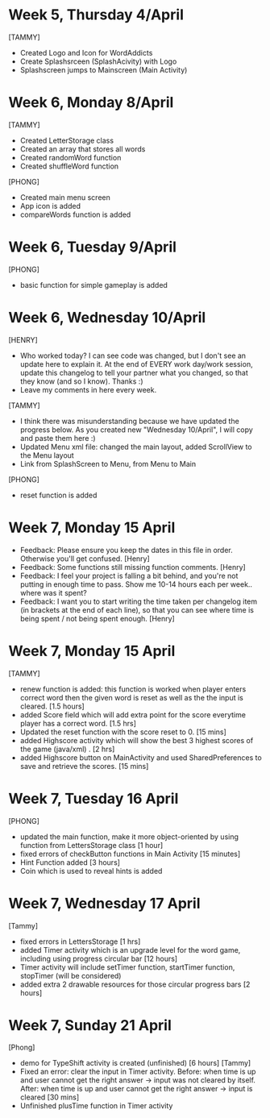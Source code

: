 
# Week 5, Thursday 4/April

[TAMMY]
- Created Logo and Icon for WordAddicts
- Create Splashsrceen (SplashAcivity) with Logo 
- Splashscreen jumps to Mainscreen (Main Activity)



# Week 6, Monday 8/April
[TAMMY]
- Created LetterStorage class
- Created an array that stores all words
- Created randomWord function
- Created shuffleWord function

[PHONG]

- Created main menu screen
- App icon is added
- compareWords function is added


# Week 6, Tuesday 9/April
[PHONG]
- basic function for simple gameplay is added


# Week 6, Wednesday 10/April
[HENRY]
- Who worked today? I can see code was changed, but I don't see an update here to explain it. At the end of EVERY work day/work session, update this changelog to tell your partner what you changed, so that they know (and so I know). Thanks :)
- Leave my comments in here every week.

[TAMMY]
- I think there was misunderstanding because we have updated the progress below. As you created new "Wednesday 10/April", I will copy and paste them here :)
- Updated Menu xml file: changed the main layout, added ScrollView to the Menu layout
- Link from SplashScreen to Menu, from Menu to Main 

[PHONG]
- reset function is added

# Week 7, Monday 15 April
- Feedback: Please ensure you keep the dates in this file in order. Otherwise you'll get confused. [Henry]
- Feedback: Some functions still missing function comments. [Henry]
- Feedback: I feel your project is falling a bit behind, and you're not putting in enough time to pass. Show me 10-14 hours each per week.. where was it spent? 
- Feedback: I want you to start writing the time taken per changelog item (in brackets at the end of each line), so that you can see where time is being spent / not being spent enough. [Henry]

# Week 7, Monday 15 April
[TAMMY]
- renew function is added: this function is worked when player enters correct word then the given word is reset as well as the the input is cleared. [1.5 hours]
- added Score field which will add extra point for the score everytime player has a correct word. [1.5 hrs]
- Updated the reset function with the score reset to 0. [15 mins]
- added Highscore activity which will show the best 3 highest scores of the game (java/xml) . [2 hrs]
- added Highscore button on MainActivity and used SharedPreferences to save and retrieve the scores. [15 mins]

# Week 7, Tuesday 16 April
[PHONG]
- updated the main function, make it more object-oriented by using function from LettersStorage class [1 hour]
- fixed errors of checkButton functions in Main Activity [15 minutes]
- Hint Function added [3 hours]
- Coin which is used to reveal hints is added

# Week 7, Wednesday 17 April
[Tammy]
- fixed errors in LettersStorage [1 hrs]
- added Timer activity which is an upgrade level for the word game, including using progress circular bar [12 hours]
- Timer activity will include setTimer function, startTimer function, stopTimer (will be considered)
- added extra 2 drawable resources for those circular progress bars [2 hours]
# Week 7, Sunday 21 April
[Phong]
- demo for TypeShift activity is created (unfinished) [6 hours]
[Tammy]
- Fixed an error: clear the input in Timer activity. Before: when time is up and user cannot get the right answer -> input was not cleared by itself. After: when time is up and user cannot get the right answer -> input is cleared  [30 mins]
- Unfinished plusTime function in Timer activity
